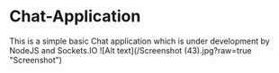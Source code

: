 # Chat-Application
This is a simple basic Chat application which is under development by  NodeJS and Sockets.IO
![Alt text](/Screenshot (43).jpg?raw=true "Screenshot")
